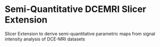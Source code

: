 # Semi-Quantitative DCEMRI Slicer Extension
 Slicer Extension to derive semi-quantitative parametric maps from signal intensity analysis of DCE-MRI datasets
